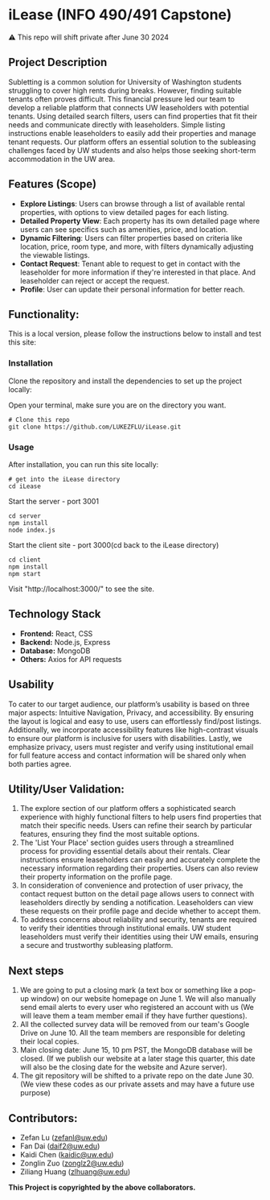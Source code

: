 # iLease (INFO 490/491 Capstone)
⚠️ This repo will shift private after June 30 2024

## Project Description

Subletting is a common solution for University of Washington students struggling to cover high rents during breaks. However, finding suitable tenants often proves difficult. This financial pressure led our team to develop a reliable platform that connects UW leaseholders with potential tenants. Using detailed search filters, users can find properties that fit their needs and communicate directly with leaseholders. Simple listing instructions enable leaseholders to easily add their properties and manage tenant requests. Our platform offers an essential solution to the subleasing challenges faced by UW students and also helps those seeking short-term accommodation in the UW area.

## Features (Scope)

- **Explore Listings**: Users can browse through a list of available rental properties, with options to view detailed pages for each listing.
- **Detailed Property View**: Each property has its own detailed page where users can see specifics such as amenities, price, and location.
- **Dynamic Filtering**: Users can filter properties based on criteria like location, price, room type, and more, with filters dynamically adjusting the viewable listings.
- **Contact Request**: Tenant able to request to get in contact with the leaseholder for more information if they're interested in that place. And leaseholder can reject or accept the request.
- **Profile**: User can update their personal information for better reach.

## Functionality: 

This is a local version, please follow the instructions below to install and test this site:


### Installation

Clone the repository and install the dependencies to set up the project locally:

Open your terminal, make sure you are on the directory you want.

```
# Clone this repo
git clone https://github.com/LUKEZFLU/iLease.git
```

### Usage
After installation, you can run this site locally:

```
# get into the iLease directory
cd iLease
```
Start the server - port 3001
```
cd server
npm install
node index.js
```
Start the client site - port 3000(cd back to the iLease directory)
```
cd client
npm install
npm start
```

Visit "http://localhost:3000/" to see the site.

## Technology Stack

- **Frontend:** React, CSS
- **Backend:** Node.js, Express
- **Database:** MongoDB
- **Others:** Axios for API requests

## Usability

To cater to our target audience, our platform’s usability is based on three major aspects: Intuitive Navigation, Privacy, and accessibility. By ensuring the layout is logical and easy to use, users can effortlessly find/post listings. Additionally, we incorporate accessibility features like high-contrast visuals to ensure our platform is inclusive for users with disabilities. Lastly, we emphasize privacy, users must register and verify using institutional email for full feature access and contact information will be shared only when both parties agree.

## Utility/User Validation: 
1. The explore section of our platform offers a sophisticated search experience with highly functional filters to help users find properties that match their specific needs. Users can refine their search by particular features, ensuring they find the most suitable options.
2. The 'List Your Place' section guides users through a streamlined process for providing essential details about their rentals. Clear instructions ensure leaseholders can easily and accurately complete the necessary information regarding their properties. Users can also review their property information on the profile page.
3. In consideration of convenience and protection of user privacy, the contact request button on the detail page allows users to connect with leaseholders directly by sending a notification. Leaseholders can view these requests on their profile page and decide whether to accept them. 
4. To address concerns about reliability and security, tenants are required to verify their identities through institutional emails. UW student leaseholders must verify their identities using their UW emails, ensuring a secure and trustworthy subleasing platform.


## Next steps
1. We are going to put a closing mark (a text box or something like a pop-up window) on our website homepage on June 1. We will also manually send email alerts to every user who registered an account with us (We will leave them a team member email if they have further questions).
2. All the collected survey data will be removed from our team's Google Drive on June 10. All the team members are responsible for deleting their local copies.
3. Main closing date: June 15, 10 pm PST, the MongoDB database will be closed. (If we publish our website at a later stage this quarter, this date will also be the closing date for the website and Azure server).
4. The git repository will be shifted to a private repo on the date June 30. (We view these codes as our private assets and may have a future use purpose)


## Contributors:
- Zefan Lu (zefanl@uw.edu)
- Fan Dai (daif2@uw.edu)
- Kaidi Chen (kaidic@uw.edu)
- Zonglin Zuo (zonglz2@uw.edu)
- Ziliang Huang (zlhuang@uw.edu)

**This Project is copyrighted by the above collaborators.**
